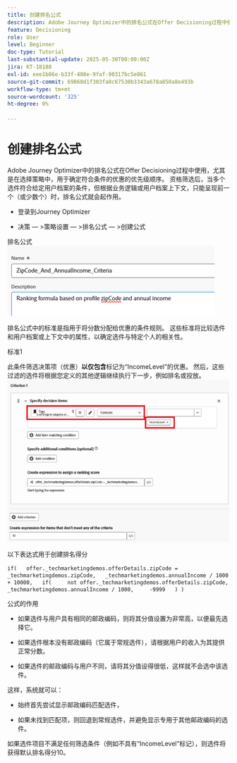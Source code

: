 ```yaml
---
title: 创建排名公式
description: Adobe Journey Optimizer中的排名公式在Offer Decisioning过程中使用，尤其是在选择策略中，用于确定符合条件的优惠的优先级顺序。
feature: Decisioning
role: User
level: Beginner
doc-type: Tutorial
last-substantial-update: 2025-05-30T00:00:00Z
jira: KT-18188
exl-id: eee1b86e-b33f-408e-9faf-90317bc5e861
source-git-commit: 69868d1f303fa0c67530b3343a678a850a8e493b
workflow-type: tm+mt
source-wordcount: '325'
ht-degree: 0%

---
```


# 创建排名公式

Adobe Journey Optimizer中的排名公式在Offer Decisioning过程中使用，尤其是在选择策略中，用于确定符合条件的优惠的优先级顺序。 资格筛选后，当多个选件符合给定用户档案的条件，但根据业务逻辑或用户档案上下文，只能呈现前一个（或少数个）时，排名公式就会起作用。

* 登录到Journey Optimizer

* 决策 — >策略设置 — >排名公式 — >创建公式

排名公式
![name_description](assets/formuala-ranking.png)

排名公式中的标准是指用于将分数分配给优惠的条件规则。 这些标准将比较选件和用户档案或上下文中的属性，以确定选件与特定个人的相关性。



标准1

此条件筛选决策项（优惠）**以仅包含**标记为“IncomeLevel”的优惠。
然后，这些过滤的选件将根据您定义的其他逻辑继续执行下一步，例如排名或投放。
![criteria_one](assets/income-related-formula.png)


以下表达式用于创建排名得分

```pql
if(   offer._techmarketingdemos.offerDetails.zipCode = _techmarketingdemos.zipCode,   _techmarketingdemos.annualIncome / 1000 + 10000,   if(     not offer._techmarketingdemos.offerDetails.zipCode,     _techmarketingdemos.annualIncome / 1000,     -9999   ) )
```

公式的作用

* 如果选件与用户具有相同的邮政编码，则将其分值设置为非常高，以便最先选择它。

* 如果选件根本没有邮政编码（它属于常规选件），请根据用户的收入为其提供正常分数。

* 如果选件的邮政编码与用户不同，请将其分值设得很低，这样就不会选中该选件。

这样，系统就可以：

* 始终首先尝试显示邮政编码匹配选件，

* 如果未找到匹配项，则回退到常规选件，并避免显示专用于其他邮政编码的选件。


如果选件项目不满足任何筛选条件（例如不具有“IncomeLevel”标记），则选件将获得默认排名得分10。




